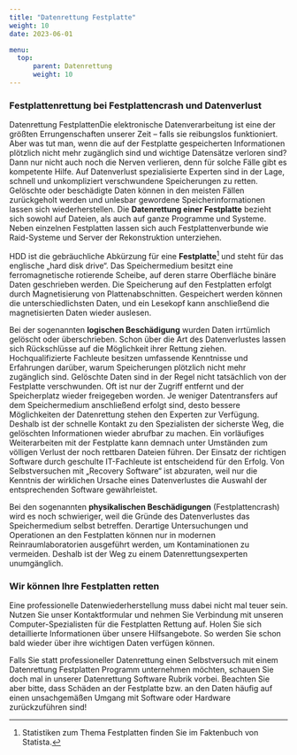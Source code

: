 ```yaml
---
title: "Datenrettung Festplatte"
weight: 10
date: 2023-06-01

menu:
  top:
      parent: Datenrettung
      weight: 10
---
```


### Festplattenrettung bei Festplattencrash und Datenverlust

Datenrettung FestplattenDie elektronische Datenverarbeitung ist eine der größten Errungenschaften unserer Zeit – falls sie reibungslos funktioniert. Aber was tut man, wenn die auf der Festplatte gespeicherten Informationen plötzlich nicht mehr zugänglich sind und wichtige Datensätze verloren sind? Dann nur nicht auch noch die Nerven verlieren, denn für solche Fälle gibt es kompetente Hilfe. Auf Datenverlust spezialisierte Experten sind in der Lage, schnell und unkompliziert verschwundene Speicherungen zu retten. Gelöschte oder beschädigte Daten können in den meisten Fällen zurückgeholt werden und unlesbar gewordene Speicherinformationen lassen sich wiederherstellen. Die **Datenrettung einer Festplatte** bezieht sich sowohl auf Dateien, als auch auf ganze Programme und Systeme. Neben einzelnen Festplatten lassen sich auch Festplattenverbunde wie Raid-Systeme und Server der Rekonstruktion unterziehen.

HDD ist die gebräuchliche Abkürzung für eine **Festplatte**[^*] und steht für das englische „hard disk drive“. Das Speichermedium besitzt eine ferromagnetische rotierende Scheibe, auf deren starre Oberfläche binäre Daten geschrieben werden. Die Speicherung auf den Festplatten erfolgt durch Magnetisierung von Plattenabschnitten. Gespeichert werden können die unterschiedlichsten Daten, und ein Lesekopf kann anschließend die magnetisierten Daten wieder auslesen.

Bei der sogenannten **logischen Beschädigung** wurden Daten irrtümlich gelöscht oder überschrieben. Schon über die Art des Datenverlustes lassen sich Rückschlüsse auf die Möglichkeit ihrer Rettung ziehen. Hochqualifizierte Fachleute besitzen umfassende Kenntnisse und Erfahrungen darüber, warum Speicherungen plötzlich nicht mehr zugänglich sind. Gelöschte Daten sind in der Regel nicht tatsächlich von der Festplatte verschwunden. Oft ist nur der Zugriff entfernt und der Speicherplatz wieder freigegeben worden. Je weniger Datentransfers auf dem Speichermedium anschließend erfolgt sind, desto bessere Möglichkeiten der Datenrettung stehen den Experten zur Verfügung. Deshalb ist der schnelle Kontakt zu den Spezialisten der sicherste Weg, die gelöschten Informationen wieder abrufbar zu machen. Ein vorläufiges Weiterarbeiten mit der Festplatte kann demnach unter Umständen zum völligen Verlust der noch rettbaren Dateien führen. Der Einsatz der richtigen Software durch geschulte IT-Fachleute ist entscheidend für den Erfolg. Von Selbstversuchen mit „Recovery Software“ ist abzuraten, weil nur die Kenntnis der wirklichen Ursache eines Datenverlustes die Auswahl der entsprechenden Software gewährleistet.

Bei den sogenannten **physikalischen Beschädigungen** (Festplattencrash) wird es noch schwieriger, weil die Gründe des Datenverlustes das Speichermedium selbst betreffen. Derartige Untersuchungen und Operationen an den Festplatten können nur in modernen Reinraumlaboratorien ausgeführt werden, um Kontaminationen zu vermeiden. Deshalb ist der Weg zu einem Datenrettungsexperten unumgänglich.

### Wir können Ihre Festplatten retten

Eine professionelle Datenwiederherstellung muss dabei nicht mal teuer sein. Nutzen Sie unser Kontaktformular und nehmen Sie Verbindung mit unseren Computer-Spezialisten für die Festplatten Rettung auf. Holen Sie sich detaillierte Informationen über unsere Hilfsangebote. So werden Sie schon bald wieder über ihre wichtigen Daten verfügen können.

Falls Sie statt professioneller Datenrettung einen Selbstversuch mit einem Datenrettung Festplatten Programm unternehmen möchten, schauen Sie doch mal in unserer Datenrettung Software Rubrik vorbei. Beachten Sie aber bitte, dass Schäden an der Festplatte bzw. an den Daten häufig auf einen unsachgemäßen Umgang mit Software oder Hardware zurückzuführen sind!

[^*]: Statistiken zum Thema Festplatten finden Sie im Faktenbuch von Statista.
